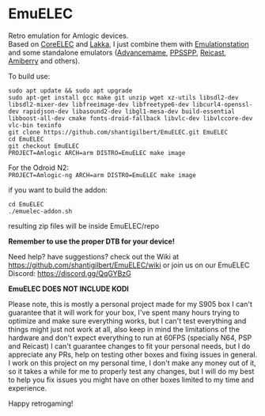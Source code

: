 # EmuELEC  
Retro emulation for Amlogic devices.  
Based on  [CoreELEC](https://github.com/CoreELEC/CoreELEC) and [Lakka](https://github.com/libretro/Lakka-LibreELEC), I just combine them with [Emulationstation](https://github.com/RetroPie/EmulationStation) and some standalone emulators ([Advancemame](https://github.com/amadvance/advancemame), [PPSSPP](https://github.com/hrydgard/ppsspp), [Reicast](https://github.com/reicast/reicast-emulator), [Amiberry](https://github.com/midwan/amiberry) and others). 

To build use:  

```
sudo apt update && sudo apt upgrade
sudo apt-get install gcc make git unzip wget xz-utils libsdl2-dev libsdl2-mixer-dev libfreeimage-dev libfreetype6-dev libcurl4-openssl-dev rapidjson-dev libasound2-dev libgl1-mesa-dev build-essential libboost-all-dev cmake fonts-droid-fallback libvlc-dev libvlccore-dev vlc-bin texinfo
git clone https://github.com/shantigilbert/EmuELEC.git EmuELEC    
cd EmuELEC  
git checkout EmuELEC  
PROJECT=Amlogic ARCH=arm DISTRO=EmuELEC make image   
```
For the Odroid N2:   
`PROJECT=Amlogic-ng ARCH=arm DISTRO=EmuELEC make image`

if you want to build the addon: 
```
cd EmuELEC
./emuelec-addon.sh
```
resulting zip files will be inside EmuELEC/repo

**Remember to use the proper DTB for your device!**

Need help? have suggestions? check out the Wiki at https://github.com/shantigilbert/EmuELEC/wiki or join us on our EmuELEC Discord: https://discord.gg/QqGYBzG

**EmuELEC DOES NOT INCLUDE KODI**

Please note, this is mostly a personal project made for my S905 box I can't guarantee that it will work for your box, I've spent many hours trying to optimize and make sure everything works, but I can't test everything and things might just not work at all, also keep in mind the limitations of the hardware and don't expect everything to run at 60FPS (specially N64, PSP and Reicast) I can't guarantee changes to fit your personal needs, but I do appreciate any PRs, help on testing other boxes and fixing issues in general.  
I work on this project on my personal time, I don't make any money out of it, so it takes a while for me to properly test any changes, but I will do my best to help you fix issues you might have on other boxes limited to my time and experience. 

Happy retrogaming! 
